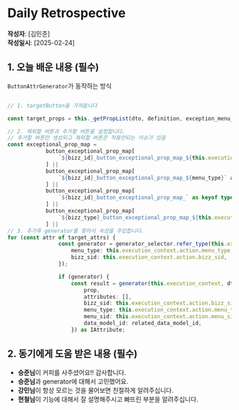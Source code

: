 # Daily Retrospective

**작성자**: [김민준]  
**작성일시**: [2025-02-24]

## 1. 오늘 배운 내용 (필수)

`ButtonAttrGenerator`가 동작하는 방식

```ts

// 1. targetButton을 가져옵니다

const target_props = this._getPropList(dto, definition, exception_menu_gen);

// 2. 제외할 버튼과 추가할 버튼을 설정합니다.
// 추가할 버튼만 생성되고 제외할 버튼은 적용안되는 이슈가 있음
const exceptional_prop_map =
			button_exceptional_prop_map[
				`${bizz_id}_button_exceptional_prop_map_${this.execution_context.session.site}` as keyof typeof button_exceptional_prop_map
			] ||
			button_exceptional_prop_map[
				`${bizz_id}_button_exceptional_prop_map_${menu_type}` as keyof typeof button_exceptional_prop_map
			] ||
			button_exceptional_prop_map[
				`${bizz_id}_button_exceptional_prop_map_` as keyof typeof button_exceptional_prop_map
			] ||
			button_exceptional_prop_map[
				`${bizz_type}_button_exceptional_prop_map_${this.execution_context.session.site}` as keyof typeof button_exceptional_prop_map
			] ||
// 3. 추가후 generator를 찾아서 속성을 주입합니다.
for (const attr of target_attrs) {
				const generator = generator_selector.refer_type(this.execution_context, refer_type, attr, {
					menu_type: this.execution_context.action.menu_type,
					bizz_sid: this.execution_context.action.bizz_sid,
				});

				if (generator) {
					const result = generator(this.execution_context, dto, {
						prop,
						attributes: [],
						bizz_sid: this.execution_context.action.bizz_sid,
						menu_type: this.execution_context.action.menu_type,
						menu_sid: this.execution_context.action.menu_sid,
						data_model_id: related_data_model_id,
					}) as IAttribute;

```

## 2. 동기에게 도움 받은 내용 (필수)

- **승준님**이 커피를 사주셨어요!! 감사합니다.
- **승준님**과 generator에 대해서 고민했어요.
- **강민님**이 항상 모르는 것을 물어보면 친절하게 알려주십니다.
- **현철님**이 기능에 대해서 잘 설명해주시고 빠뜨린 부분을 알려주십니다.

